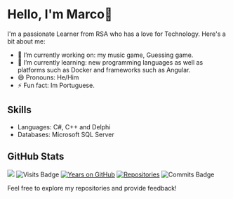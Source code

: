 # Hello, I'm Marco👋

I'm a passionate Learner from RSA who has a love for Technology. 
Here's a bit about me:
- 🔭 I’m currently working on: my music game, Guessing game.
- 🌱 I’m currently learning: new programming languages as well as platforms such as Docker and frameworks such as Angular. 
- 😄 Pronouns: He/Him
- ⚡ Fun fact: Im Portuguese.

## Skills
- Languages:  C#, C++ and Delphi
- Databases: Microsoft SQL Server
## GitHub Stats
![](https://komarev.com/ghpvc/?username=Greenxertz&color=dc143c)
![Visits Badge](https://badges.pufler.dev/visits/Greenxertz/Greenxertz)
[![Years on GitHub](https://badges.pufler.dev/years/Greenxertz)](https://github.com/Greenxertz)
[![Repositories](https://badges.pufler.dev/repos/Greenxertz)](https://github.com/Greenxertz)
![Commits Badge](https://badges.pufler.dev/commits/monthly/Dario-Maselli)

Feel free to explore my repositories and provide feedback!

